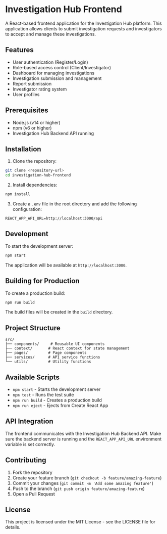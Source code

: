 # Investigation Hub Frontend

A React-based frontend application for the Investigation Hub platform. This application allows clients to submit investigation requests and investigators to accept and manage these investigations.

## Features

- User authentication (Register/Login)
- Role-based access control (Client/Investigator)
- Dashboard for managing investigations
- Investigation submission and management
- Report submission
- Investigator rating system
- User profiles

## Prerequisites

- Node.js (v14 or higher)
- npm (v6 or higher)
- Investigation Hub Backend API running

## Installation

1. Clone the repository:
```bash
git clone <repository-url>
cd investigation-hub-frontend
```

2. Install dependencies:
```bash
npm install
```

3. Create a `.env` file in the root directory and add the following configuration:
```env
REACT_APP_API_URL=http://localhost:3000/api
```

## Development

To start the development server:

```bash
npm start
```

The application will be available at `http://localhost:3000`.

## Building for Production

To create a production build:

```bash
npm run build
```

The build files will be created in the `build` directory.

## Project Structure

```
src/
├── components/     # Reusable UI components
├── context/       # React context for state management
├── pages/         # Page components
├── services/      # API service functions
└── utils/         # Utility functions
```

## Available Scripts

- `npm start` - Starts the development server
- `npm test` - Runs the test suite
- `npm run build` - Creates a production build
- `npm run eject` - Ejects from Create React App

## API Integration

The frontend communicates with the Investigation Hub Backend API. Make sure the backend server is running and the `REACT_APP_API_URL` environment variable is set correctly.

## Contributing

1. Fork the repository
2. Create your feature branch (`git checkout -b feature/amazing-feature`)
3. Commit your changes (`git commit -m 'Add some amazing feature'`)
4. Push to the branch (`git push origin feature/amazing-feature`)
5. Open a Pull Request

## License

This project is licensed under the MIT License - see the LICENSE file for details. 